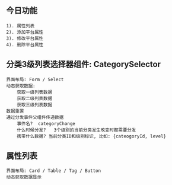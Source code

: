 ## 今日功能
    1). 属性列表
    2). 添加平台属性
    3). 修改平台属性
    4). 删除平台属性

## 分类3级列表选择器组件: CategorySelector
    界面布局: Form / Select
    动态获取数据:
        获取一级列表数据
        获取二级列表数据
        获取三级列表数据
    数据重置
    通过分发事件父组件传递数据
        事件名?  categoryChange
        什么时候分发?   3个级别的当前分类发生改变时都需要分发
        携带什么数据? 当前分类ID和级别标识, 比如: {cateogoryId, level}

## 属性列表
    界面布局: Card / Table / Tag / Button
    动态获取数据显示
    